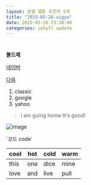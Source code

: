 ```yaml
---
layout: 완결 웹툰 추천작 5개
title: "2015-05-26-uigyu"
date: 2015-05-26 23:20:00
categories: jekyll update
---
```

#  #
**볼드체**

[네이버](http://www.naver.com/)

[다음][1]

1. classic
2. google
3. yahoo

> I am going home
> It's good!

![image](http://imgnews.naver.net/image/001/2015/05/26/PYH2014062305340005100_P2_99_20150526170504.jpg)

\`코드 code\`

| cool | hot | cold | warm |
| ---- | --- | ---- | ---- |
| this | one | dice | mine |
| love | and | live | pull |

[1]: https://www.daum.net/
